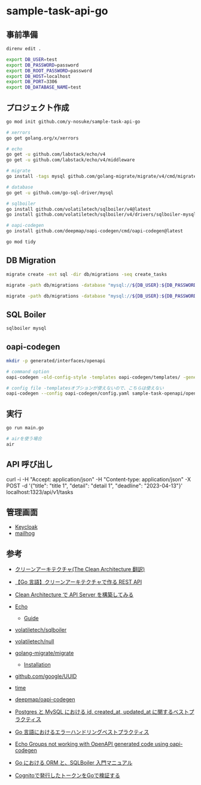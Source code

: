 # sample-task-api-go

## 事前準備

```sh
direnv edit .

export DB_USER=test
export DB_PASSWORD=password
export DB_ROOT_PASSWORD=password
export DB_HOST=localhost
export DB_PORT=3306
export DB_DATABASE_NAME=test
```

## プロジェクト作成

```sh
go mod init github.com/y-nosuke/sample-task-api-go

# xerrors
go get golang.org/x/xerrors

# echo
go get -u github.com/labstack/echo/v4
go get -u github.com/labstack/echo/v4/middleware

# migrate
go install -tags mysql github.com/golang-migrate/migrate/v4/cmd/migrate@latest

# database
go get -u github.com/go-sql-driver/mysql

# sqlboiler
go install github.com/volatiletech/sqlboiler/v4@latest
go install github.com/volatiletech/sqlboiler/v4/drivers/sqlboiler-mysql@latest

# oapi-codegen
go install github.com/deepmap/oapi-codegen/cmd/oapi-codegen@latest

go mod tidy
```

## DB Migration

```sh
migrate create -ext sql -dir db/migrations -seq create_tasks

migrate -path db/migrations -database "mysql://${DB_USER}:${DB_PASSWORD}@tcp(localhost:3306)/${DB_DATABASE_NAME}?multiStatements=true" up 1

migrate -path db/migrations -database "mysql://${DB_USER}:${DB_PASSWORD}@tcp(localhost:3306)/${DB_DATABASE_NAME}" down 1
```

## SQL Boiler

```sh
sqlboiler mysql
```

## oapi-codegen

```sh
mkdir -p generated/interfaces/openapi

# command option
oapi-codegen -old-config-style -templates oapi-codegen/templates/ -generate types,server,spec -package openapi -o generated/interfaces/openapi/task.gen.go sample-task-openapi/openapi.yaml

# config file -templatesオブションが使えないので、こちらは使えない
oapi-codegen --config oapi-codegen/config.yaml sample-task-openapi/openapi.yaml
```

## 実行

```sh
go run main.go

# airを使う場合
air
```

## API 呼び出し

curl -i -H "Accept: application/json" -H "Content-type: application/json" -X POST -d '{"title": "title 1", "detail": "detail 1", "deadline": "2023-04-13"}' localhost:1323/api/v1/tasks

## 管理画面

- [Keycloak](http://localhost:8080/admin/)
- [mailhog](http://localhost:8025/)

## 参考

- [クリーンアーキテクチャ(The Clean Architecture 翻訳)](https://blog.tai2.net/the_clean_architecture.html)
- [【Go 言語】クリーンアーキテクチャで作る REST API](https://rightcode.co.jp/blog/information-technology/golang-clean-architecture-rest-api-syain)
- [Clean Architecture で API Server を構築してみる](https://qiita.com/hirotakan/items/698c1f5773a3cca6193e)
- [Echo](https://echo.labstack.com/)
  - [Guide](https://echo.labstack.com/guide/)
- [volatiletech/sqlboiler](https://github.com/volatiletech/sqlboiler)
- [volatiletech/null](https://pkg.go.dev/github.com/volatiletech/null)
- [golang-migrate/migrate](https://github.com/golang-migrate/migrate)
  - [Installation](https://github.com/golang-migrate/migrate/tree/master/cmd/migrate)
- [github.com/google/UUID](https://pkg.go.dev/github.com/google/UUID)
- [time](https://pkg.go.dev/time)
- [deepmap/oapi-codegen](https://github.com/deepmap/oapi-codegen)

- [Postgres と MySQL における id, created_at, updated_at に関するベストプラクティス](https://zenn.dev/mpyw/articles/rdb-ids-and-timestamps-best-practices)
- [Go 言語におけるエラーハンドリングベストプラクティス](https://zenn.dev/malt03/articles/cd0365608a26c4)
- [Echo Groups not working with OpenAPI generated code using oapi-codegen](https://stackoverflow.com/questions/70087465/echo-groups-not-working-with-openapi-generated-code-using-oapi-codegen)
- [Go における ORM と、SQLBoiler 入門マニュアル](https://zenn.dev/gami/articles/0fb2cf8b36aa09)

- [Cognitoで発行したトークンをGoで検証する](https://www.planet-meron.com/articles/2021/11/1119_cognito_jwt_verification/)
